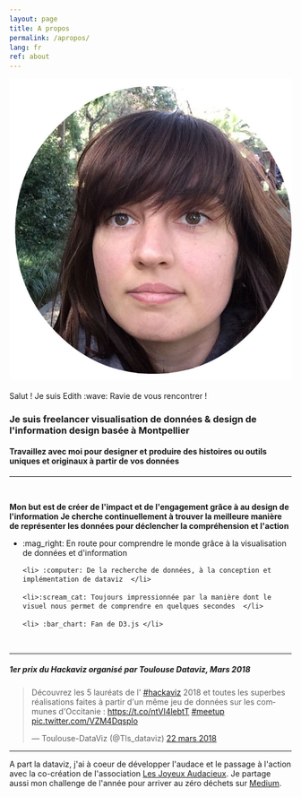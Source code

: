 ```yaml
---
layout: page
title: A propos
permalink: /apropos/
lang: fr
ref: about
---
```

<div class="centered">
  <img class="tete" src="/img/tete-ronde.jpg"/>
  <p> Salut ! Je suis Edith :wave: Ravie de vous rencontrer ! </p>
</div>

### Je suis freelancer visualisation de données & design de l'information design basée à Montpellier

<h4> Travaillez avec moi pour designer et produire des histoires ou outils uniques et originaux à partir de vos données</h4>

<hr class="hr-border">
<br>

<p> <b>
Mon but est de créer de l'impact et de l'engagement grâce à au design de l'information
Je cherche continuellement à trouver la meilleure manière de représenter les données pour déclencher la compréhension et l'action
</b> </p>

<div class="description-text">
  <ul>
    <li> :mag_right: En route pour comprendre le monde grâce à la visualisation de données et d'information </li>

    <li> :computer: De la recherche de données, à la conception et implémentation de dataviz  </li>

    <li>:scream_cat: Toujours impressionnée par la manière dont le visuel nous permet de comprendre en quelques secondes  </li>

    <li> :bar_chart: Fan de D3.js </li>
  </ul>

</div>

<br>
<hr class="hr-border">

<div class="centered">
  <h5> 1er prix du Hackaviz organisé par Toulouse Dataviz, Mars 2018 </h5>
  <blockquote class="twitter-tweet tw-align-center" data-lang="fr"><p lang="fr" dir="ltr">Découvrez les 5  lauréats de l&#39;
  <a href="https://twitter.com/hashtag/hackaviz?src=hash&amp;ref_src=twsrc%5Etfw">#hackaviz</a> 2018 et toutes les superbes réalisations faites à partir d&#39;un même jeu de données sur les communes d&#39;Occitanie : <a href="https://t.co/ntVI4lebtT">https://t.co/ntVI4lebtT</a>  <a href="https://twitter.com/hashtag/meetup?src=hash&amp;ref_src=twsrc%5Etfw">#meetup</a> <a href="https://t.co/VZM4Dqsplo">pic.twitter.com/VZM4Dqsplo</a></p>&mdash; Toulouse-DataViz (@Tls_dataviz) <a href="https://twitter.com/Tls_dataviz/status/976818766586802181?ref_src=twsrc%5Etfw">22 mars 2018</a></blockquote>
  <script async src="https://platform.twitter.com/widgets.js" charset="utf-8"></script>
</div>

<hr class="hr-border">
<p class="description-text">
A part la dataviz, j'ai à coeur de développer l'audace et le passage à l'action avec la co-création de l'association
<a class="niceLink" href="http://lesjoyeuxaudacieux.strikingly.com/" >Les Joyeux Audacieux</a>.
Je partage aussi mon challenge de l'année pour arriver au zéro déchets sur
<a class="niceLink" href="https://medium.com/@Ed_Patey" >Medium</a>.
</p>
